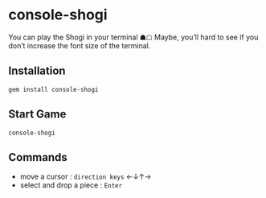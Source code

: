 # console-shogi

You can play the Shogi in your terminal ☗☖
Maybe, you’ll hard to see if you don’t increase the font size of the terminal.

## Installation

```
gem install console-shogi
```

## Start Game

```
console-shogi
```

## Commands

* move a cursor : `direction keys` ←↓↑→
* select and drop a piece : `Enter`
